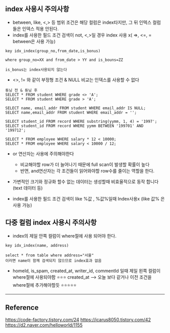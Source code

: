 
## index 사용시 주의사항
- between, like, <,> 등 범위 조건은 해당 컬럼은 index타지만, 그 뒤 인텍스 컬럼들은 인덱스 적용 안된다.
- index를 사용한 필드 조건 검색이 not, <,>일 경우 index 사용 x( =>, <=, = between은 사용 가능)

```
key idx_index(group_no,from_date,is_bonus)

where group_no=XX and from_date > YY and is_bouns=ZZ

is_bonus는 index사용되지 않는다
```

-  <>, != 와 같이 부정형 조건 & NULL 비교는 인덱스를 사용할 수 없다

```
튜닝 전 & 튜닝 후
SELECT * FROM student WHERE grade <> 'A';
SELECT * FROM student WHERE grade > 'A';

SELECT name, email_addr FROM student WHERE email_addr IS NULL;
SELECT name,email_addr FROM student WHERE email_addr = '';

SELECT student_id FROM record WHERE substring(yymm, 1, 4) = '1997';
SELECT student_id FROM record WHERE yymm BETWEEN '199701' AND '199712';

SELECT * FROM employee WHERE salary * 12 < 10000;
SELECT * FROM employee WHERE salary < 10000 / 12;
```


- or 연산자는 사용에 주의해야한다
    - 비교해야할 row가 더 늘어나기 때문에 full scan이 발생할 확률이 높다
    - 반면, and연산자는 각 조건들이 읽어와야할 row수를 줄이는 역할을 한다.


- 가변적인 크기와 정규화 할수 없는 데이터는 생성할때 비효율적으로 동작 합니다 (text 데이터 등)
- index를 사용한 필드 조건 검색이 like %값 , %값%일때 Index사용x (like 값% 은 사용 가능)



## 다중 컬럼 index 사용시 주의사항
- index의 제일 안쪽 컬럼이 where절에 사용 되어야 한다.

```
key idx_index(name, address)

select * from table where address="서울"
이러면 name이 함께 검색되지 않으므로 index효과 없음
```

- homeId, is_spam, created_at, writer_id, commentId
일때 제일 왼쪽 컬럼이 where절에 사용되야함
⭐️⭐️⭐️ created_at --> 오늘 보다 같거나 이전 조건을 where절에 추가해야할듯 ⭐️⭐️⭐️⭐️⭐️



---
## Reference
https://code-factory.tistory.com/24
https://icarus8050.tistory.com/42
https://d2.naver.com/helloworld/1155

